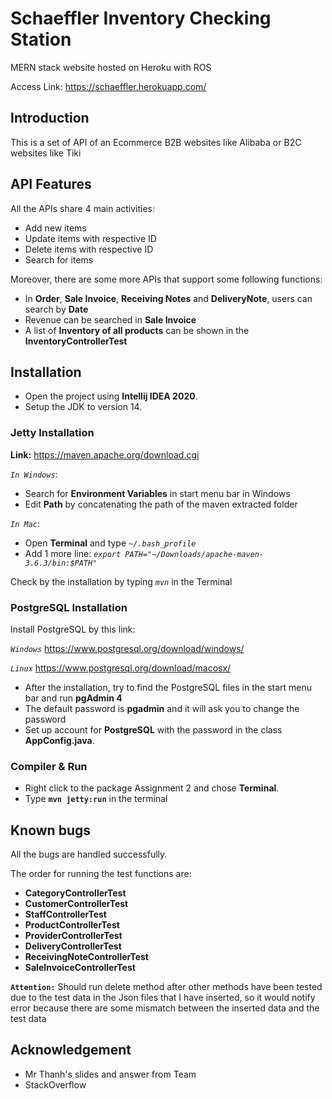 # Schaeffler Inventory Checking Station

MERN stack website hosted on Heroku with ROS 

Access Link: https://schaeffler.herokuapp.com/

## Introduction

This is a set of API of an Ecommerce B2B websites like Alibaba or B2C websites like Tiki
  
## API Features
All the APIs share 4 main activities:
* Add new items
* Update items with respective ID
* Delete items with respective ID
* Search for items

Moreover, there are some more APIs that support some following functions:
* In **Order**, **Sale Invoice**, **Receiving Notes** and **DeliveryNote**, users can search by **Date**
* Revenue can be searched in **Sale Invoice**
* A list of **Inventory of all products** can be shown in the **InventoryControllerTest**

 
## Installation
* Open the project using **Intellij IDEA 2020**.
* Setup the JDK to version 14.

### Jetty Installation
**Link:** https://maven.apache.org/download.cgi

*```In Windows```*:
* Search for **Environment Variables** in start menu bar in Windows
* Edit **Path** by concatenating the path of the maven extracted folder

*```In Mac```*:
* Open **Terminal** and type *```~/.bash_profile```*
* Add 1 more line: *```export PATH="~/Downloads/apache-maven-3.6.3/bin:$PATH"```*

Check by the installation by typing *```mvn```* in the Terminal

### PostgreSQL Installation
Install PostgreSQL by this link:

*```Windows```* https://www.postgresql.org/download/windows/

*```Linux```* https://www.postgresql.org/download/macosx/

* After the installation, try to find the PostgreSQL files in the start menu bar and run **pgAdmin 4**
* The default password is **pgadmin** and it will ask you to change the password
* Set up account for **PostgreSQL** with the password in the class **AppConfig.java**.

### Compiler & Run
* Right click to the package Assignment 2 and chose **Terminal**.
* Type **```mvn jetty:run```** in the terminal

## Known bugs

All the bugs are handled successfully.

The order for running the test functions are:

* **CategoryControllerTest**
* **CustomerControllerTest**
* **StaffControllerTest**
* **ProductControllerTest**
* **ProviderControllerTest**
* **DeliveryControllerTest**
* **ReceivingNoteControllerTest**
* **SaleInvoiceControllerTest**

**```Attention:```** Should run delete method after other methods have been tested due to the test data in the Json files that I have inserted, so it would notify error because there are some mismatch between the inserted data and the test data

## Acknowledgement

* Mr Thanh's slides and answer from Team
* StackOverflow




